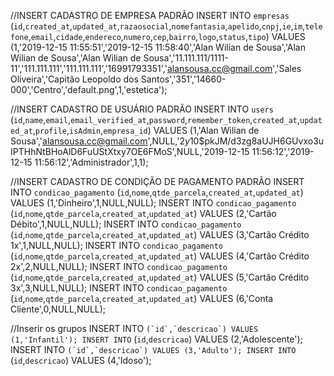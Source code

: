 //INSERT CADASTRO DE EMPRESA PADRÃO
INSERT INTO `empresas` (`id`,`created_at`,`updated_at`,`razaosocial`,`nomefantasia`,`apelido`,`cnpj`,`ie`,`im`,`telefone`,`email`,`cidade`,`endereco`,`numero`,`cep`,`bairro`,`logo`,`status`,`tipo`) VALUES (1,'2019-12-15 11:55:51','2019-12-15 11:58:40','Alan Wilian de Sousa','Alan Wilian de Sousa','Alan Wilian de Sousa','11.111.111/1111-11','111.111.111','111.111.111','16991793351','alansousa.cc@gmail.com','Sales Oliveira','Capitão Leopoldo dos Santos','351','14660-000','Centro','default.png',1,'estetica');

//INSERT CADASTRO DE USUÁRIO PADRÃO
INSERT INTO `users` (`id`,`name`,`email`,`email_verified_at`,`password`,`remember_token`,`created_at`,`updated_at`,`profile`,`isAdmin`,`empresa_id`) VALUES (1,'Alan Wilian de Sousa','alansousa.cc@gmail.com',NULL,'$2y$10$pkJM/d3zg8aUJH6GUvxo3uIPTHhNtBHoAlD6FuUStXtxy7OE6FMoS',NULL,'2019-12-15 11:56:12','2019-12-15 11:56:12','Administrador',1,1);

//INSERT CADASTRO DE CONDIÇÃO DE PAGAMENTO PADRÃO
INSERT INTO `condicao_pagamento` (`id`,`nome`,`qtde_parcela`,`created_at`,`updated_at`) VALUES (1,'Dinheiro',1,NULL,NULL);
INSERT INTO `condicao_pagamento` (`id`,`nome`,`qtde_parcela`,`created_at`,`updated_at`) VALUES (2,'Cartão Débito',1,NULL,NULL);
INSERT INTO `condicao_pagamento` (`id`,`nome`,`qtde_parcela`,`created_at`,`updated_at`) VALUES (3,'Cartão Crédito 1x',1,NULL,NULL);
INSERT INTO `condicao_pagamento` (`id`,`nome`,`qtde_parcela`,`created_at`,`updated_at`) VALUES (4,'Cartão Crédito 2x',2,NULL,NULL);
INSERT INTO `condicao_pagamento` (`id`,`nome`,`qtde_parcela`,`created_at`,`updated_at`) VALUES (5,'Cartão Crédito 3x',3,NULL,NULL);
INSERT INTO `condicao_pagamento` (`id`,`nome`,`qtde_parcela`,`created_at`,`updated_at`) VALUES (6,'Conta Cliente',0,NULL,NULL);

//Inserir os grupos
INSERT INTO `` (`id`,`descricao`) VALUES (1,'Infantil');
INSERT INTO `` (`id`,`descricao`) VALUES (2,'Adolescente');
INSERT INTO `` (`id`,`descricao`) VALUES (3,'Adulto');
INSERT INTO `` (`id`,`descricao`) VALUES (4,'Idoso');
